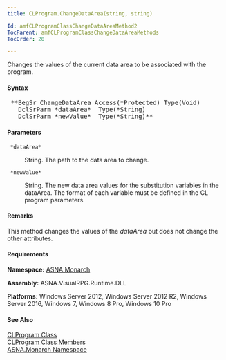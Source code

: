 ```yaml
---
title: CLProgram.ChangeDataArea(string, string)

Id: amfCLProgramClassChangeDataAreaMethod2
TocParent: amfCLProgramClassChangeDataAreaMethods
TocOrder: 20

---
```


Changes the values of the current data area to be associated with the program.

#### Syntax
<pre class="syntax"> **BegSr ChangeDataArea Access(*Protected) Type(Void)
   DclSrParm *dataArea*  Type(*String)
   DclSrParm *newValue*  Type(*String)**       </pre>

#### Parameters
<dl>
        <dt>
          <code> *dataArea* </code>
        </dt>
        <dd>

String. The path to the data area to change.
</dd>
        <dt>
          <code> *newValue* </code>
        </dt>
        <dd>

String. The new data area values for the substitution variables in the dataArea. The format of each variable must be defined in the CL program parameters.
</dd>
</dl>

#### Remarks
This method changes the values of the *dataArea* but does not change the other attributes.
<!-- start -->

#### Requirements
**Namespace:** [ASNA.Monarch](monarch-namespace.html)

**Assembly:** ASNA.VisualRPG.Runtime.DLL 

**Platforms:** Windows Server 2012, Windows Server 2012 R2, Windows Server 2016, Windows 7, Windows 8 Pro, Windows 10 Pro
<!-- end -->

#### See Also
[CLProgram Class](clprogram-class.html) <br clear="none" /> [ CLProgram Class Members](clprogram-class-members.html) <br clear="none" /> [ASNA.Monarch Namespace](monarch-namespace.html) 
